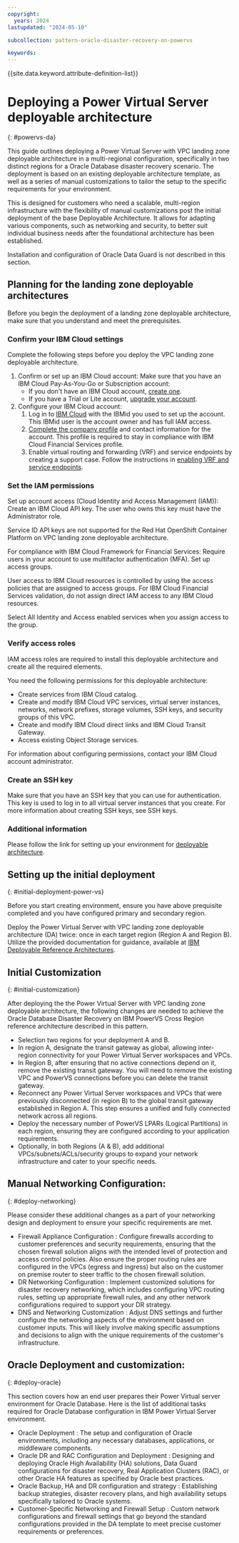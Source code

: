 ```yaml
---
copyright:
  years: 2024
lastupdated: "2024-05-10"

subcollection: pattern-oracle-disaster-recovery-on-powervs

keywords:
---
```

{{site.data.keyword.attribute-definition-list}}

# Deploying a Power Virtual Server deployable architecture

{: #powervs-da}

This guide outlines deploying a Power Virtual Server with VPC landing zone deployable architecture in a multi-regional configuration, specifically in two distinct regions for a Oracle Database disaster recovery scenario. The deployment is based on an existing deployable architecture template, as well as a series of manual customizations to tailor the setup to the specific requirements for your environment.

This is designed for customers who need a scalable, multi-region infrastructure with the flexibility of manual customizations post the initial deployment of the base Deployable Architecture. It allows for adapting various components, such as networking and security, to better suit individual business needs after the foundational architecture has been established.

Installation and configuration of Oracle Data Guard is not described in this section.

## Planning for the landing zone deployable architectures

Before you begin the deployment of a landing zone deployable architecture, make sure that you understand and meet the prerequisites.

### Confirm your IBM Cloud settings

Complete the following steps before you deploy the VPC landing zone deployable architecture.

1. Confirm or set up an IBM Cloud account:
   Make sure that you have an IBM Cloud Pay-As-You-Go or Subscription account:
   * If you don't have an IBM Cloud account, [create one](/docs/account?topic=account-account-getting-started).
   * If you have a Trial or Lite account, [upgrade your account](/docs/account?topic=account-upgrading-account).
2. Configure your IBM Cloud account:
   1. Log in to [IBM Cloud](https://cloud.ibm.com/) with the IBMid you used to set up the account. This IBMid user is the account owner and has full IAM access.
   2. [Complete the company profile](/docs/account?topic=account-contact-info) and contact information for the account. This profile is required to stay in compliance with IBM Cloud Financial Services profile.
   3. Enable virtual routing and forwarding (VRF) and service endpoints by creating a support case. Follow the instructions in [enabling VRF and service endpoints](/docs/account?topic=account-vrf-service-endpoint&interface=ui#vrf).

### Set the IAM permissions

Set up account access (Cloud Identity and Access Management (IAM)):
Create an IBM Cloud API key. The user who owns this key must have the Administrator role.

Service ID API keys are not supported for the Red Hat OpenShift Container Platform on VPC landing zone deployable architecture.

For compliance with IBM Cloud Framework for Financial Services: Require users in your account to use multifactor authentication (MFA).
Set up access groups.

User access to IBM Cloud resources is controlled by using the access policies that are assigned to access groups. For IBM Cloud Financial Services validation, do not assign direct IAM access to any IBM Cloud resources.

Select All Identity and Access enabled services when you assign access to the group.

### Verify access roles

IAM access roles are required to install this deployable architecture and create all the required elements.

You need the following permissions for this deployable architecture:

* Create services from IBM Cloud catalog.
* Create and modify IBM Cloud VPC services, virtual server instances, networks, network prefixes, storage volumes, SSH keys, and security groups of this VPC.
* Create and modify IBM Cloud direct links and IBM Cloud Transit Gateway.
* Access existing Object Storage services.

For information about configuring permissions, contact your IBM Cloud account administrator.

### Create an SSH key

Make sure that you have an SSH key that you can use for authentication. This key is used to log in to all virtual server instances that you create. For more information about creating SSH keys, see SSH keys.

### Additional information

Please follow the link for setting up your environment for [deployable architecture](/docs/secure-infrastructure-vpc?topic=secure-infrastructure-vpc-plan).

## Setting up the initial deployment

{: #initial-deployment-power-vs}

Before you start creating environment, ensure you have above prequisite completed and you have configured primary and secondary region.

Deploy the Power Virtual Server with VPC landing zone deployable  architecture (DA) twice: once in each target region (Region A and Region B). Utilize the provided documentation for guidance, available at [IBM Deployable Reference Architectures](/docs/deployable-reference-architectures?topic=deployable-reference-architectures-deploy-arch-ibm-pvs-inf-full-stack).

## Initial Customization

{: #initial-customization}

After deploying the the Power Virtual Server with VPC landing zone deployable architecture, the following changes are needed to achieve the Oracle Database Disaster Recovery on IBM PowerVS Cross Region reference architecture described in this pattern.

* Selection two regions for your deployment A and B.
* In region A, designate the transit gateway as global, allowing inter-region connectivity for your Power Virtual Server workspaces and VPCs.
* In Region B, after ensuring that no active connections depend on it, remove the existing transit gateway. You will need to remove the existing VPC and PowerVS connections before you can delete the transit gateway.
* Reconnect any Power Virtual Server workspaces and VPCs that were previously disconnected (in region B) to the global transit gateway established in Region A. This step ensures a unified and fully connected network across all regions.
* Deploy the necessary number of PowerVS LPARs (Logical Partitions) in each region, ensuring they are configured according to your application requirements.
* Optionally, in both Regions (A & B), add additional VPCs/subnets/ACLs/security groups to expand your network infrastructure and cater to your specific needs.

## Manual Networking Configuration:

{: #deploy-networking}

Please consider these additional changes as a part of your networking design and deployment to ensure your specific requirements are met.

* Firewall Appliance Configuration : Configure firewalls according to customer preferences and security requirements, ensuring that the chosen firewall solution aligns with the intended level of protection and access control policies. Also ensure the proper routing rules are configured in the VPCs (egress and ingress) but also on the customer on premise router to steer traffic to the chosen firewall solution.
* DR Networking Configuration : Implement customized solutions for disaster recovery networking, which includes configuring VPC routing rules, setting up appropriate firewall rules, and any other network configurations required to support your DR strategy.
* DNS and Networking Customization : Adjust DNS settings and further configure the networking aspects of the environment based on customer inputs. This will likely involve making specific assumptions and decisions to align with the unique requirements of the customer's infrastructure.

## Oracle Deployment and customization:

{: #deploy-oracle}

This section covers how an end user prepares their Power Virtual server environment for Oracle Database.
Here is the list of additional tasks required for Oracle Database configuration in IBM Power Virtual Server environment.

* Oracle Deployment : The setup and configuration of Oracle environments, including any necessary databases, applications, or middleware components.
* Oracle DR and RAC Configuration and Deployment : Designing and deploying Oracle High Availability (HA) solutions, Data Guard configurations for disaster recovery, Real Application Clusters (RAC), or other Oracle HA features as specified by Oracle best practices.
* Oracle Backup, HA and DR configuration and strategy : Establishing backup strategies, disaster recovery plans, and high availability setups specifically tailored to Oracle systems.
* Customer-Specific Networking and Firewall Setup : Custom network configurations and firewall settings that go beyond the standard configurations provided in the DA template to meet precise customer requirements or preferences.
